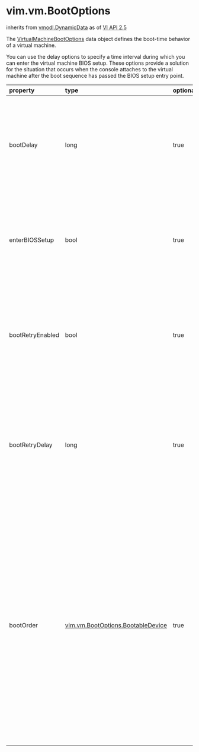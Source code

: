 vim.vm.BootOptions
==================
inherits from [vmodl.DynamicData](docs/vmodl.DynamicData.md)
as of [VI API 2.5](vim.version.md#vim.version.version2)


The <a href="vim.vm.BootOptions.md">VirtualMachineBootOptions</a> data object defines the boot-time   behavior of a virtual machine.   <p>   You can use the delay options to specify a time interval   during which you can enter the virtual machine BIOS setup.   These options provide a solution for the situation that occurs   when the console attaches to the virtual machine after   the boot sequence has passed the BIOS setup entry point.

| property | type | optional | priv | desc |
|:---------|:-----|:---------|:-----|:-----|
| bootDelay | long | true | None | Delay in milliseconds before starting the boot sequence.  The boot delay specifies a time interval between virtual machine  power on or restart and the beginning of the boot sequence. |
| enterBIOSSetup | bool | true | None | If set to <code>true</code>, the virtual machine   automatically enters BIOS setup the next time it boots.   The virtual machine resets this flag to <code>false</code>    so that subsequent boots proceed normally. |
| bootRetryEnabled | bool | true | None | If set to <code>true</code>, a virtual machine that fails   to boot will try again after the <a href="vim.vm.BootOptions.md#bootRetryDelay">bootRetryDelay</a>   time period has expired. When <code>false</code>,   the virtual machine waits indefinitely for you to initiate   boot retry. |
| bootRetryDelay | long | true | None | Delay in milliseconds before a boot retry. The boot retry delay   specifies a time interval between virtual machine boot failure   and the subsequent attempt to boot again. The virtual machine   uses this value only if <a href="vim.vm.BootOptions.md#bootRetryEnabled">bootRetryEnabled</a> is true. |
| bootOrder | [vim.vm.BootOptions.BootableDevice](vim.vm.BootOptions.BootableDevice.md "vim.vm.BootOptions.BootableDevice") | true | None | Boot order.  Listed devices are used for booting.  After list   is exhausted, default BIOS boot device algorithm is used for   booting.    Note that order of the entries in the list is important:   device listed first is used for boot first, if that one   fails second entry is used, and so on.    Platform may have some internal limit on the number of devices   it supports.  If bootable device is not reached before platform's   limit is hit, boot will fail.  At least single entry is supported   by all products supporting boot order settings. |


